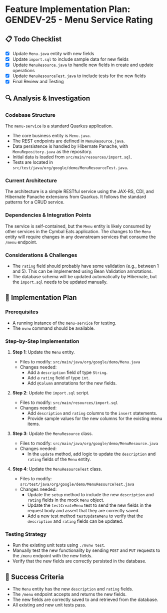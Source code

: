 # Feature Implementation Plan: GENDEV-25 - Menu Service Rating

## 📋 Todo Checklist
- [x] Update `Menu.java` entity with new fields
- [x] Update `import.sql` to include sample data for new fields
- [x] Update `MenuResource.java` to handle new fields in create and update operations
- [x] Update `MenuResourceTest.java` to include tests for the new fields
- [x] Final Review and Testing

## 🔍 Analysis & Investigation

### Codebase Structure
The `menu-service` is a standard Quarkus application.
- The core business entity is `Menu.java`.
- The REST endpoints are defined in `MenuResource.java`.
- Data persistence is handled by Hibernate Panache, with `MenuRepository.java` as the repository.
- Initial data is loaded from `src/main/resources/import.sql`.
- Tests are located in `src/test/java/org/google/demo/MenuResourceTest.java`.

### Current Architecture
The architecture is a simple RESTful service using the JAX-RS, CDI, and Hibernate Panache extensions from Quarkus. It follows the standard patterns for a CRUD service.

### Dependencies & Integration Points
The service is self-contained, but the `Menu` entity is likely consumed by other services in the Cymbal Eats application. The changes to the `Menu` entity will require changes in any downstream services that consume the `/menu` endpoint.

### Considerations & Challenges
- The `rating` field should probably have some validation (e.g., between 1 and 5). This can be implemented using Bean Validation annotations.
- The database schema will be updated automatically by Hibernate, but the `import.sql` needs to be updated manually.

## 📝 Implementation Plan

### Prerequisites
- A running instance of the `menu-service` for testing.
- The `mvnw` command should be available.

### Step-by-Step Implementation
1. **Step 1**: Update the `Menu` entity.
   - Files to modify: `src/main/java/org/google/demo/Menu.java`
   - Changes needed:
     - Add a `description` field of type `String`.
     - Add a `rating` field of type `int`.
     - Add `@Column` annotations for the new fields.

2. **Step 2**: Update the `import.sql` script.
   - Files to modify: `src/main/resources/import.sql`
   - Changes needed:
     - Add `description` and `rating` columns to the `insert` statements.
     - Provide sample values for the new columns for the existing menu items.

3. **Step 3**: Update the `MenuResource` class.
   - Files to modify: `src/main/java/org/google/demo/MenuResource.java`
   - Changes needed:
     - In the `update` method, add logic to update the `description` and `rating` fields of the `Menu` entity.

4. **Step 4**: Update the `MenuResourceTest` class.
   - Files to modify: `src/test/java/org/google/demo/MenuResourceTest.java`
   - Changes needed:
     - Update the `setup` method to include the new `description` and `rating` fields in the mock `Menu` object.
     - Update the `testCreateMenu` test to send the new fields in the request body and assert that they are correctly saved.
     - Add a new test method `testUpdateMenu` to verify that the `description` and `rating` fields can be updated.

### Testing Strategy
- Run the existing unit tests using `./mvnw test`.
- Manually test the new functionality by sending `POST` and `PUT` requests to the `/menu` endpoint with the new fields.
- Verify that the new fields are correctly persisted in the database.

## 🎯 Success Criteria
- The `Menu` entity has the new `description` and `rating` fields.
- The `/menu` endpoint accepts and returns the new fields.
- The new fields are correctly saved to and retrieved from the database.
- All existing and new unit tests pass.
